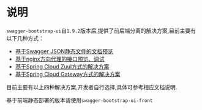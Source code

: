 # 说明

`swagger-bootstrap-ui`自`1.9.2`版本后,提供了前后端分离的解决方案,目前主要有以下几种方式：

- [基于Swagger JSON静态文件的文档预览](ui-front-static.md)
- [基于nginx方向代理的接口预览、调试](ui-front-nginx.md)
- [基于Spring Cloud Zuul方式的解决方案](ui-front-zuul.md)
- [基于Spring Cloud Gateway方式的解决方案](ui-front-gateway.md)

目前主要有以上四种解决方案,开发者自行选择,具体可参考相应文档说明.

基于前端静态部署的版本请使用`swagger-bootstrap-ui-front`

